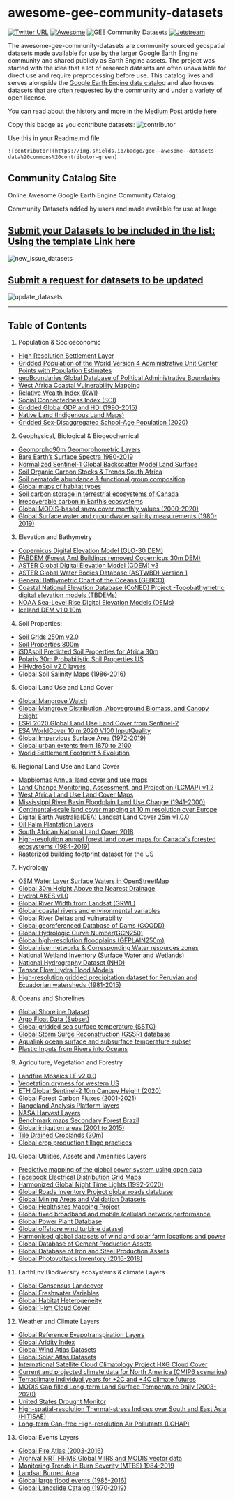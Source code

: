 # awesome-gee-community-datasets

[![Twitter URL](https://img.shields.io/twitter/follow/samapriyaroy?style=social)](https://twitter.com/intent/follow?screen_name=samapriyaroy)
[![Awesome](https://cdn.rawgit.com/sindresorhus/awesome/d7305f38d29fed78fa85652e3a63e154dd8e8829/media/badge.svg)](https://github.com/sindresorhus/awesome)
![GEE Community Datasets](https://img.shields.io/endpoint?url=https://gist.githubusercontent.com/samapriya/34bc0c1280d475d3a69e3b60a706226e/raw/community.json)
[![Jetstream](https://img.shields.io/badge/SupportedBy%3A-JetStream-brightgreen.svg)](https://jetstream-cloud.org/)

The awesome-gee-community-datasets are community sourced geospatial datasets made available for use by the larger Google Earth Engine community and shared publicly as Earth Engine assets. The project was started with the idea that a lot of research datasets are often unavailable for direct use and require preprocessing before use. This catalog lives and serves alongside the [Google Earth Engine data catalog](https://developers.google.com/earth-engine/datasets/catalog) and also houses datasets that are often requested by the community and under a variety of open license.

You can read about the history and more in the [Medium Post article here](https://medium.com/geospatial-processing-at-scale/community-datasets-data-commons-in-google-earth-engine-8585d8baef1f)

Copy this badge as you contribute datasets: ![contributor](https://img.shields.io/badge/gee--awesome--datasets-data%20commons%20contributor-green)

Use this in your Readme.md file

    ![contributor](https://img.shields.io/badge/gee--awesome--datasets-data%20commons%20contributor-green)

## Community Catalog Site

Online Awesome Google Earth Engine Community Catalog:

Community Datasets added by users and made available for use at large

## [Submit your Datasets to be included in the list: Using the template Link here](https://github.com/samapriya/awesome-gee-community-datasets/issues/new?assignees=samapriya&labels=&template=new-community-gee-dataset-template.md&title=Dataset+%26+Curator+Name)

![new_issue_datasets](https://user-images.githubusercontent.com/6677629/81495266-2eaedb00-927d-11ea-849f-af017ac7b32a.gif)

## [Submit a request for datasets to be updated](https://github.com/samapriya/awesome-gee-community-datasets/issues/new?assignees=samapriya&labels=&template=Update-dataset.md&title=Dataset+Name)

![update_datasets](https://user-images.githubusercontent.com/6677629/133027662-685ab13d-40e9-4a11-adf1-935e059dd6cf.gif)

* * *

## Table of Contents

1.  Population & Socioeconomic

-   [High Resolution Settlement Layer](https://samapriya.github.io/awesome-gee-community-datasets/projects/hrsl/)
-   [Gridded Population of the World Version 4 Administrative Unit Center Points with Population Estimates](https://samapriya.github.io/awesome-gee-community-datasets/projects/GPWv4/)
-   [geoBoundaries Global Database of Political Administrative Boundaries](https://samapriya.github.io/awesome-gee-community-datasets/projects/geoboundary)
-   [West Africa Coastal Vulnerability Mapping](https://samapriya.github.io/awesome-gee-community-datasets/projects/wacvm/)
-   [Relative Wealth Index (RWI)](https://samapriya.github.io/awesome-gee-community-datasets/projects/rwi/)
-   [Social Connectedness Index (SCI)](https://samapriya.github.io/awesome-gee-community-datasets/projects/sci/)
-   [Gridded Global GDP and HDI (1990-2015)](https://samapriya.github.io/awesome-gee-community-datasets/projects/gridded_gdp_hdi)
-   [Native Land (Indigenous Land Maps)](https://samapriya.github.io/awesome-gee-community-datasets/projects/native/)
-   [Gridded Sex-Disaggregated School-Age Population (2020)](https://samapriya.github.io/awesome-gee-community-datasets/projects/wpschool)

2.  Geophysical, Biological & Biogeochemical

-   [Geomorpho90m Geomorphometric Layers](https://samapriya.github.io/awesome-gee-community-datasets/projects/geomorpho90/)
-   [Bare Earth’s Surface Spectra 1980-2019](https://samapriya.github.io/awesome-gee-community-datasets/projects/bss/)
-   [Normalized Sentinel-1 Global Backscatter Model Land Surface](https://samapriya.github.io/awesome-gee-community-datasets/projects/s1gbm)
-   [Soil Organic Carbon Stocks & Trends South Africa](https://samapriya.github.io/awesome-gee-community-datasets/projects/soc)
-   [Soil nematode abundance & functional group composition](https://samapriya.github.io/awesome-gee-community-datasets/projects/soil_nematode)
-   [Global maps of habitat types](https://samapriya.github.io/awesome-gee-community-datasets/projects/habitat)
-   [Soil carbon storage in terrestrial ecosystems of Canada](https://samapriya.github.io/awesome-gee-community-datasets/projects/scs)
-   [Irrecoverable carbon in Earth’s ecosystems](https://samapriya.github.io/awesome-gee-community-datasets/projects/irc)
-   [Global MODIS-based snow cover monthly values (2000-2020)](https://samapriya.github.io/awesome-gee-community-datasets/projects/snow_cover)
-   [Global Surface water and groundwater salinity measurements (1980-2019)](https://samapriya.github.io/awesome-gee-community-datasets/projects/salinity)

3.  Elevation and Bathymetry

-   [Copernicus Digital Elevation Model (GLO-30 DEM)](https://samapriya.github.io/awesome-gee-community-datasets/projects/glo30)
-   [FABDEM (Forest And Buildings removed Copernicus 30m DEM)](https://samapriya.github.io/awesome-gee-community-datasets/projects/fabdem)
-   [ASTER Global Digital Elevation Model (GDEM) v3](https://samapriya.github.io/awesome-gee-community-datasets/projects/aster)
-   [ASTER Global Water Bodies Database (ASTWBD) Version 1](https://samapriya.github.io/awesome-gee-community-datasets/projects/astwbd)
-   [General Bathymetric Chart of the Oceans (GEBCO)](https://samapriya.github.io/awesome-gee-community-datasets/projects/gebco/)
-   [Coastal National Elevation Database (CoNED) Project -Topobathymetric digital elevation models (TBDEMs)](https://samapriya.github.io/awesome-gee-community-datasets/projects/tbdem)
-   [NOAA Sea-Level Rise Digital Elevation Models (DEMs)](https://samapriya.github.io/awesome-gee-community-datasets/projects/slrdem)
-   [Iceland DEM v1.0 10m](https://samapriya.github.io/awesome-gee-community-datasets/projects/iceland_dem)

4.  Soil Properties:

-   [Soil Grids 250m v2.0](https://samapriya.github.io/awesome-gee-community-datasets/projects/isric)
-   [Soil Properties 800m](https://samapriya.github.io/awesome-gee-community-datasets/projects/soilprop)
-   [iSDAsoil Predicted Soil Properties for Africa 30m](https://samapriya.github.io/awesome-gee-community-datasets/projects/isda)
-   [Polaris 30m Probabilistic Soil Properties US](https://samapriya.github.io/awesome-gee-community-datasets/projects/polaris)
-   [HiHydroSoil v2.0 layers](https://samapriya.github.io/awesome-gee-community-datasets/projects/hihydro_soil)
-   [Global Soil Salinity Maps (1986-2016)](https://samapriya.github.io/awesome-gee-community-datasets/projects/global_salinity)

5.  Global Land Use and Land Cover

-   [Global Mangrove Watch](https://samapriya.github.io/awesome-gee-community-datasets/projects/mangrove/)
-   [Global Mangrove Distribution, Aboveground Biomass, and Canopy Height](https://samapriya.github.io/awesome-gee-community-datasets/projects/gmd/)
-   [ESRI 2020 Global Land Use Land Cover from Sentinel-2](https://samapriya.github.io/awesome-gee-community-datasets/projects/esrilc2020)
-   [ESA WorldCover 10 m 2020 V100 InputQuality](https://samapriya.github.io/awesome-gee-community-datasets/projects/esa_iq)
-   [Global Impervious Surface Area (1972-2019)](https://samapriya.github.io/awesome-gee-community-datasets/projects/gisa)
-   [Global urban extents from 1870 to 2100](https://samapriya.github.io/awesome-gee-community-datasets/projects/gue)
-   [World Settlement Footprint & Evolution](https://samapriya.github.io/awesome-gee-community-datasets/projects/wsf/)

6.  Regional Land Use and Land Cover

-   [Mapbiomas Annual land cover and use maps](https://samapriya.github.io/awesome-gee-community-datasets/projects/mapbiomas/)
-   [Land Change Monitoring, Assessment, and Projection (LCMAP) v1.2](https://samapriya.github.io/awesome-gee-community-datasets/projects/lcmap/)
-   [West Africa Land Use Land Cover Maps](https://samapriya.github.io/awesome-gee-community-datasets/projects/wa_lulc)
-   [Mississippi River Basin Floodplain Land Use Change (1941-2000)](https://samapriya.github.io/awesome-gee-community-datasets/projects/floodplain_lc.md)
-   [Continental-scale land cover mapping at 10 m resolution over Europe](https://samapriya.github.io/awesome-gee-community-datasets/projects/elc)
-   [Digital Earth Australia(DEA) Landsat Land Cover 25m v1.0.0](https://samapriya.github.io/awesome-gee-community-datasets/projects/dea_lc)
-   [Oil Palm Plantation Layers](https://samapriya.github.io/awesome-gee-community-datasets/projects/oil-palm)
-   [South African National Land Cover 2018](https://samapriya.github.io/awesome-gee-community-datasets/projects/sa_nlc2018)
-   [High-resolution annual forest land cover maps for Canada's forested ecosystems (1984-2019)](https://samapriya.github.io/awesome-gee-community-datasets/projects/ca_lc)
-   [Rasterized building footprint dataset for the US](https://samapriya.github.io/awesome-gee-community-datasets/projects/usbuild_raster)

7.  Hydrology

-   [OSM Water Layer Surface Waters in OpenStreetMap](https://samapriya.github.io/awesome-gee-community-datasets/projects/osm_water/)
-   [Global 30m Height Above the Nearest Drainage](https://samapriya.github.io/awesome-gee-community-datasets/projects/hand/)
-   [HydroLAKES v1.0](https://samapriya.github.io/awesome-gee-community-datasets/projects/hydrolakes/)
-   [Global River Width from Landsat (GRWL)](https://samapriya.github.io/awesome-gee-community-datasets/projects/grwl/)
-   [Global coastal rivers and environmental variables](https://samapriya.github.io/awesome-gee-community-datasets/projects/rivermouth/)
-   [Global River Deltas and vulnerability](https://samapriya.github.io/awesome-gee-community-datasets/projects/river_deltas/)
-   [Global georeferenced Database of Dams (GOODD)](https://samapriya.github.io/awesome-gee-community-datasets/projects/goodd)
-   [Global Hydrologic Curve Number(GCN250)](https://samapriya.github.io/awesome-gee-community-datasets/projects/gcn250)
-   [Global high-resolution floodplains (GFPLAIN250m)](https://samapriya.github.io/awesome-gee-community-datasets/projects/gfplain250)
-   [Global river networks & Corresponding Water resources zones](https://samapriya.github.io/awesome-gee-community-datasets/projects/grn_wrz)
-   [National Wetland Inventory (Surface Water and Wetlands)](https://samapriya.github.io/awesome-gee-community-datasets/projects/nwi)
-   [National Hydrography Dataset (NHD)](https://samapriya.github.io/awesome-gee-community-datasets/projects/nhd)
-   [Tensor Flow Hydra Flood Models](https://samapriya.github.io/awesome-gee-community-datasets/projects/hydra_water)
-   [High-resolution gridded precipitation dataset for Peruvian and Ecuadorian watersheds (1981-2015)](https://samapriya.github.io/awesome-gee-community-datasets/projects/gridded_ppt)

8.  Oceans and Shorelines

-   [Global Shoreline Dataset](https://samapriya.github.io/awesome-gee-community-datasets/projects/shoreline/)
-   [Argo Float Data (Subset)](https://samapriya.github.io/awesome-gee-community-datasets/projects/argo)
-   [Global gridded sea surface temperature (SSTG)](https://samapriya.github.io/awesome-gee-community-datasets/projects/sstg)
-   [Global Storm Surge Reconstruction (GSSR) database](https://samapriya.github.io/awesome-gee-community-datasets/projects/gssr)
-   [Aqualink ocean surface and subsurface temperature subset](https://samapriya.github.io/awesome-gee-community-datasets/projects/aqualink)
-   [Plastic Inputs from Rivers into Oceans](https://samapriya.github.io/awesome-gee-community-datasets/projects/plastic)

9.  Agriculture, Vegetation and Forestry

-   [Landfire Mosaics LF v2.0.0](https://samapriya.github.io/awesome-gee-community-datasets/projects/landfire/)
-   [Vegetation dryness for western US](https://samapriya.github.io/awesome-gee-community-datasets/projects/veg_dry)
-   [ETH Global Sentinel-2 10m Canopy Height (2020)](https://samapriya.github.io/awesome-gee-community-datasets/projects/canopy)
-   [Global Forest Carbon Fluxes (2001-2021)](https://samapriya.github.io/awesome-gee-community-datasets/projects/cflux)
-   [Rangeland Analysis Platform layers](https://samapriya.github.io/awesome-gee-community-datasets/projects/rap)
-   [NASA Harvest Layers](https://samapriya.github.io/awesome-gee-community-datasets/projects/harvest/)
-   [Benchmark maps Secondary Forest Brazil](https://samapriya.github.io/awesome-gee-community-datasets/projects/secondary_forest/)
-   [Global irrigation areas (2001 to 2015)](https://samapriya.github.io/awesome-gee-community-datasets/projects/global_irrigation/)
-   [Tile Drained Croplands (30m)](https://samapriya.github.io/awesome-gee-community-datasets/projects/tile/)
-   [Global crop production tillage practices](https://samapriya.github.io/awesome-gee-community-datasets/projects/tillage/)

10. Global Utilities, Assets and Amenities Layers

-   [Predictive mapping of the global power system using open data](https://samapriya.github.io/awesome-gee-community-datasets/projects/global_power/)
-   [Facebook Electrical Distribution Grid Maps](https://samapriya.github.io/awesome-gee-community-datasets/projects/electric_grid/)
-   [Harmonized Global Night Time Lights (1992-2020)](https://samapriya.github.io/awesome-gee-community-datasets/projects/hntl/)
-   [Global Roads Inventory Project global roads database](https://samapriya.github.io/awesome-gee-community-datasets/projects/grip/)
-   [Global Mining Areas and Validation Datasets](https://samapriya.github.io/awesome-gee-community-datasets/projects/global_mining/)
-   [Global Healthsites Mapping Project](https://samapriya.github.io/awesome-gee-community-datasets/projects/health_sites/)
-   [Global fixed broadband and mobile (cellular) network performance](https://samapriya.github.io/awesome-gee-community-datasets/projects/speedtest)
-   [Global Power Plant Database](https://samapriya.github.io/awesome-gee-community-datasets/projects/pwplants)
-   [Global offshore wind turbine dataset](https://samapriya.github.io/awesome-gee-community-datasets/projects/gowt)
-   [Harmonised global datasets of wind and solar farm locations and power](https://samapriya.github.io/awesome-gee-community-datasets/projects/energy_farms)
-   [Global Database of Cement Production Assets](https://samapriya.github.io/awesome-gee-community-datasets/projects/projects/gcd)
-   [Global Database of Iron and Steel Production Assets](https://samapriya.github.io/awesome-gee-community-datasets/projects/gid)
-   [Global Photovoltaics Inventory (2016-2018)](https://samapriya.github.io/awesome-gee-community-datasets/projects/global_pv)

11. EarthEnv Biodiversity ecosystems & climate Layers

-   [Global Consensus Landcover](https://samapriya.github.io/awesome-gee-community-datasets/projects/gcl/)
-   [Global Freshwater Variables](https://samapriya.github.io/awesome-gee-community-datasets/projects/gfv/)
-   [Global Habitat Heterogeneity](https://samapriya.github.io/awesome-gee-community-datasets/projects/ghh/)
-   [Global 1-km Cloud Cover](https://samapriya.github.io/awesome-gee-community-datasets/projects/gcc/)

12. Weather and Climate Layers

-   [Global Reference Evapotranspiration Layers](https://samapriya.github.io/awesome-gee-community-datasets/projects/et0/)
-   [Global Aridity Index](https://samapriya.github.io/awesome-gee-community-datasets/projects/ai0/)
-   [Global Wind Atlas Datasets](https://samapriya.github.io/awesome-gee-community-datasets/projects/gwa/)
-   [Global Solar Atlas Datasets](https://samapriya.github.io/awesome-gee-community-datasets/projects/gsa)
-   [International Satellite Cloud Climatology Project HXG Cloud Cover](https://samapriya.github.io/awesome-gee-community-datasets/isccp_hxg)
-   [Current and projected climate data for North America (CMIP6 scenarios)](https://samapriya.github.io/awesome-gee-community-datasets/projects/aogcm_cmip6/)
-   [Terraclimate Individual years for +2C and +4C climate futures](https://samapriya.github.io/awesome-gee-community-datasets/projects/terraclim/)
-   [MODIS Gap filled Long-term Land Surface Temperature Daily (2003-2020)](https://samapriya.github.io/awesome-gee-community-datasets/projects/daily_lst/)
-   [United States Drought Monitor](https://samapriya.github.io/awesome-gee-community-datasets/projects/usdm/)
-   [High-spatial-resolution Thermal-stress Indices over South and East Asia (HiTiSAE)](https://samapriya.github.io/awesome-gee-community-datasets/projects/hitisae)
-   [Long-term Gap-free High-resolution Air Pollutants (LGHAP)](https://samapriya.github.io/awesome-gee-community-datasets/projects/lghap)

13. Global Events Layers

-   [Global Fire Atlas (2003-2016)](https://samapriya.github.io/awesome-gee-community-datasets/projects/gfa/)
-   [Archival NRT FIRMS Global VIIRS and MODIS vector data](https://samapriya.github.io/awesome-gee-community-datasets/projects/firms_vector)
-   [Monitoring Trends in Burn Severity (MTBS) 1984-2019](https://samapriya.github.io/awesome-gee-community-datasets/projects/mtbs)
-   [Landsat Burned Area](https://samapriya.github.io/awesome-gee-community-datasets/projects/lba)
-   [Global large flood events (1985-2016)](https://samapriya.github.io/awesome-gee-community-datasets/projects/flood/)
-   [Global Landslide Catalog (1970-2019)](https://samapriya.github.io/awesome-gee-community-datasets/projects/landslide/)

